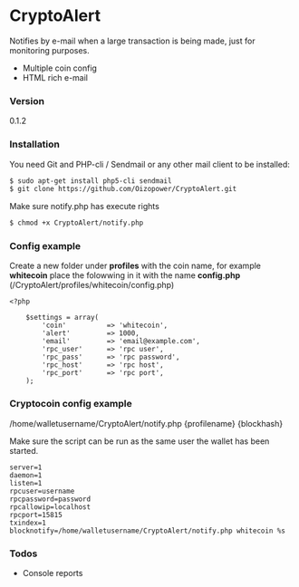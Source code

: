 # CryptoAlert

Notifies by e-mail when a large transaction is being made, just for monitoring purposes.

  - Multiple coin config
  - HTML rich e-mail

### Version
0.1.2

### Installation

You need Git and PHP-cli / Sendmail or any other mail client to be installed:

```sh
$ sudo apt-get install php5-cli sendmail
$ git clone https://github.com/Oizopower/CryptoAlert.git
```

Make sure notify.php has execute rights
```sh
$ chmod +x CryptoAlert/notify.php
```


### Config example

Create a new folder under **profiles** with the coin name, for example **whitecoin** place the folowwing in it with the name **config.php** (/CryptoAlert/profiles/whitecoin/config.php)

```
<?php

    $settings = array(
        'coin'          => 'whitecoin',
        'alert'         => 1000,
        'email'         => 'email@example.com',
        'rpc_user'      => 'rpc user',
        'rpc_pass'      => 'rpc password',
        'rpc_host'      => 'rpc host',
        'rpc_port'      => 'rpc port',
    );
```
### Cryptocoin config example
/home/walletusername/CryptoAlert/notify.php {profilename} {blockhash}

Make sure the script can be run as the same user the wallet has been started.
```
server=1
daemon=1
listen=1
rpcuser=username
rpcpassword=password
rpcallowip=localhost
rpcport=15815
txindex=1
blocknotify=/home/walletusername/CryptoAlert/notify.php whitecoin %s 
```

### Todos

 - Console reports

